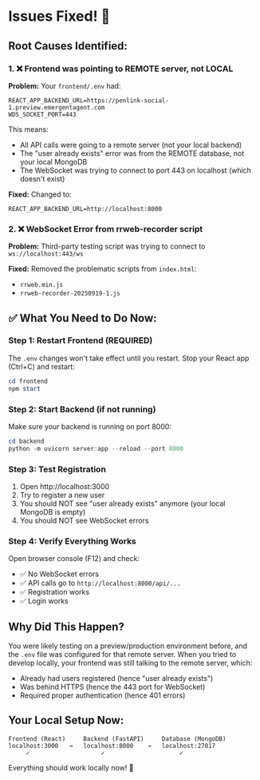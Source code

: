 # Issues Fixed! 🎉

## Root Causes Identified:

### 1. ❌ Frontend was pointing to REMOTE server, not LOCAL
**Problem:** Your `frontend/.env` had:
```
REACT_APP_BACKEND_URL=https://penlink-social-1.preview.emergentagent.com
WDS_SOCKET_PORT=443
```

This means:
- All API calls were going to a remote server (not your local backend)
- The "user already exists" error was from the REMOTE database, not your local MongoDB
- The WebSocket was trying to connect to port 443 on localhost (which doesn't exist)

**Fixed:** Changed to:
```
REACT_APP_BACKEND_URL=http://localhost:8000
```

### 2. ❌ WebSocket Error from rrweb-recorder script
**Problem:** Third-party testing script was trying to connect to `ws://localhost:443/ws`

**Fixed:** Removed the problematic scripts from `index.html`:
- `rrweb.min.js`
- `rrweb-recorder-20250919-1.js`

## ✅ What You Need to Do Now:

### Step 1: Restart Frontend (REQUIRED)
The `.env` changes won't take effect until you restart. Stop your React app (Ctrl+C) and restart:
```powershell
cd frontend
npm start
```

### Step 2: Start Backend (if not running)
Make sure your backend is running on port 8000:
```powershell
cd backend
python -m uvicorn server:app --reload --port 8000
```

### Step 3: Test Registration
1. Open http://localhost:3000
2. Try to register a new user
3. You should NOT see "user already exists" anymore (your local MongoDB is empty)
4. You should NOT see WebSocket errors

### Step 4: Verify Everything Works
Open browser console (F12) and check:
- ✅ No WebSocket errors
- ✅ API calls go to `http://localhost:8000/api/...`
- ✅ Registration works
- ✅ Login works

## Why Did This Happen?

You were likely testing on a preview/production environment before, and the `.env` file was configured for that remote server. When you tried to develop locally, your frontend was still talking to the remote server, which:
- Already had users registered (hence "user already exists")
- Was behind HTTPS (hence the 443 port for WebSocket)
- Required proper authentication (hence 401 errors)

## Your Local Setup Now:

```
Frontend (React)     Backend (FastAPI)     Database (MongoDB)
localhost:3000   →   localhost:8000    →   localhost:27017
     ✓                    ✓                     ✓
```

Everything should work locally now! 🚀
